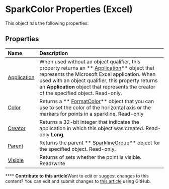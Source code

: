 
# SparkColor Properties (Excel)
This object has the following properties:

## Properties



|**Name**|**Description**|
|:-----|:-----|
| [Application](94d690fc-0484-a0a7-5952-1db57707e7e2.md)|When used without an object qualifier, this property returns an  ** [Application](19b73597-5cf9-4f56-8227-b5211f657f6f.md)** object that represents the Microsoft Excel application. When used with an object qualifier, this property returns an **Application** object that represents the creator of the specified object. Read-only.|
| [Color](694a6126-2ee1-d0e3-bcb3-07fd7c3170b0.md)|Returns a  ** [FormatColor](b7818b27-8790-ef52-c24e-8edbdcf979f2.md)** object that you can use to set the color of the horizontal axis or the markers for points in a sparkline. Read-only|
| [Creator](4acfe022-4841-70b1-c38b-dd535e9cba9b.md)|Returns a 32-bit integer that indicates the application in which this object was created. Read-only  **Long**.|
| [Parent](d19a836e-3d73-b8ea-6c5f-0d7f085ce614.md)|Returns the parent  ** [SparklineGroup](cc694d97-a3d3-3473-2e37-0ede67b97680.md)** object for the specified object. Read-only.|
| [Visible](7aedc128-2597-1065-2875-676ed15bcd9a.md)|Returns of sets whether the point is visible. Read/write|

****   **Contribute to this article**Want to edit or suggest changes to this content? You can edit and submit changes to  [this article](https://github.com/jhershey00/VBA_Excel_Test/OpenXMLCon/articles/3f60b613-ff5d-4a03-88c9-7928c5e1a762.md) using GitHub.

